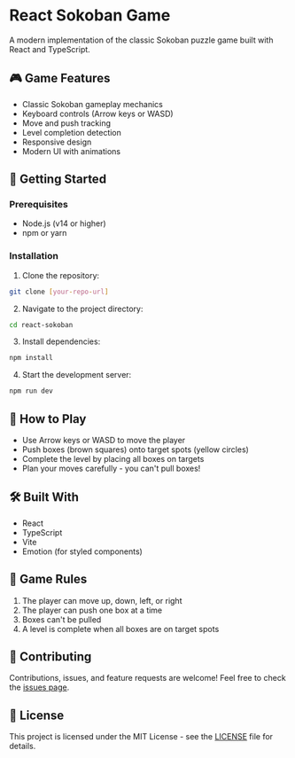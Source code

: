 # React Sokoban Game

A modern implementation of the classic Sokoban puzzle game built with React and TypeScript.

## 🎮 Game Features

- Classic Sokoban gameplay mechanics
- Keyboard controls (Arrow keys or WASD)
- Move and push tracking
- Level completion detection
- Responsive design
- Modern UI with animations

## 🚀 Getting Started

### Prerequisites

- Node.js (v14 or higher)
- npm or yarn

### Installation

1. Clone the repository:
```bash
git clone [your-repo-url]
```

2. Navigate to the project directory:
```bash
cd react-sokoban
```

3. Install dependencies:
```bash
npm install
```

4. Start the development server:
```bash
npm run dev
```

## 🎯 How to Play

- Use Arrow keys or WASD to move the player
- Push boxes (brown squares) onto target spots (yellow circles)
- Complete the level by placing all boxes on targets
- Plan your moves carefully - you can't pull boxes!

## 🛠️ Built With

- React
- TypeScript
- Vite
- Emotion (for styled components)

## 📝 Game Rules

1. The player can move up, down, left, or right
2. The player can push one box at a time
3. Boxes can't be pulled
4. A level is complete when all boxes are on target spots

## 🤝 Contributing

Contributions, issues, and feature requests are welcome! Feel free to check the [issues page](your-repo-url/issues).

## 📜 License

This project is licensed under the MIT License - see the [LICENSE](LICENSE) file for details.
